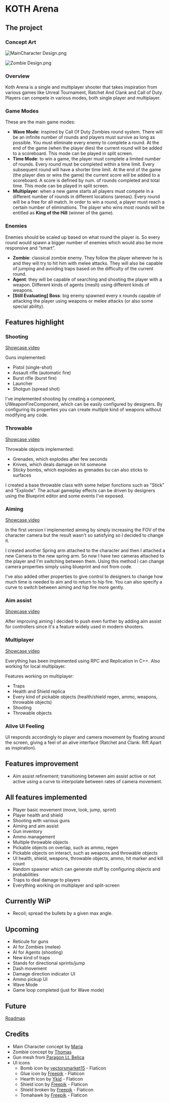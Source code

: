﻿# KOTH Arena

## The project

### Concept Art

![MainCharacter Design.png](Concept/MainCharacter_Design.png)

![Zombie Design.png](Concept/Zombie_Design.png)

### Overview
Koth Arena is a single and multiplayer shooter that takes inspiration from various
games like Unreal Tournament, Ratchet And Clank and Call of Duty. Players can compete in various modes, both single player and multiplayer.


### Game Modes

These are the main game modes:
* **Wave Mode**: inspired by Call Of Duty Zombies round system. There will be an infinite number of rounds and players must survive as long as possible. 
You must eliminate every enemy to complete a round. At the end of the game (when the player dies) the current round will be added to a scoreboard.
This mode can be played in split screen.
* **Time Mode**: to win a game, the player must complete a limited number of rounds. 
Every round must be completed within a time limit. Every subsequent round will have a shorter time limit. 
At the end of the game (the player dies or wins the game) the current score will be added to a scoreboard. A score is defined by num. of rounds completed and total time.
This mode can be played in split screen.
* **Multiplayer**: when a new game starts all players must compete in a different number of rounds in different locations (arenas). 
Every round will be a free for all match. In order to win a round, a player must reach a certain number of eliminations. 
The player who wins most rounds will be entitled as **King of the Hill** (winner of the game).


### Enemies
Enemies should be scaled up based on what round the player is. So every round would spawn a bigger number of enemies which would also be more responsive and “smart”.

* **Zombie**: classical zombie enemy. They follow the player wherever he is and they will try to hit him with melee attacks. 
They will also be capable of jumping and avoiding traps based on the difficulty of the current round.
* **Agent**: they will be capable of searching and shooting the player with a weapon. 
Different kinds of agents (mesh) using different kinds of weapons.
* **[Still Evaluating] Boss**: big enemy spawned every x rounds capable of attacking the player using weapons or melee attacks (or also some special ability).

## Features highlight

### Shooting

[Showcase video](https://youtu.be/oDkQOcMElqI)

Guns implemented: 
* Pistol (single-shot)
* Assault rifle (automatic fire)
* Burst rifle (burst fire)
* Launcher
* Shotgun (spread shot)

I've implemented shooting by creating a component, UWeaponFireComponent, which can be easily configured by designers. 
By configuring its properties you can create multiple kind of weapons without modifying any code.

### Throwable

[Showcase video](https://youtu.be/YF2Qy8baKjg)

Throwable objects implemented:
* Grenades, which explodes after few seconds
* Knives, which deals damage on hit someone
* Sticky bombs, which explodes as grenades bu can also sticks to surfaces

I created a base throwable class with some helper functions such as "Stick" and "Explode". 
The actual gameplay effects can be driven by designers using the Blueprint editor and some events I've exposed.

### Aiming

[Showcase video](https://youtu.be/mwVtD8l_KqA)

In the first version I implemented aiming by simply increasing the FOV of the character camera but the result wasn't so satisfying so I decided to change it.

I created another Spring arm attached to the character and then I attached a new Camera to the new spring arm. 
So now I have two cameras attached to the player and I'm switching between them. 
Using this method I can change camera properties simply using blueprint and not from code.

I've also added other properties to give control to designers to change how much time is needed to aim and to return to hip fire. 
You can also specify a curve to switch between aiming and hip fire more gently.

### Aim assist

[Showcase video](https://youtu.be/6_nDxvVFTGM)

After improving aiming I decided to push even further by adding aim assist for controllers since it's a feature widely used in modern shooters.

### Multiplayer

[Showcase video](https://youtu.be/-E1kiu6Tt_c)

Everything has been implemented using RPC and Replication in C++. Also working for local multiplayer.

Features working on multiplayer:
* Traps
* Health and Shield replica
* Every kind of pickable objects (health/shield regen, ammo, weapons, throwable objects)
* Shooting
* Throwable objects

### Alive UI Feeling

UI responds accordingly to player and camera movement by floating around the screen, giving a feel of an alive interface (Ratchet and Clank: Rift Apart as inspiration).

## Features improvement

* Aim assist refinement; transitioning between aim assist active or not active using a curve to interpolate between rates of camera movement.

## All features implemented

* Player basic movement (move, look, jump, sprint)
* Player health and shield
* Shooting with various guns
* Aiming and aim assist
* Gun inventory
* Ammo management
* Multiple throwable objects
* Pickable objects on overlap, such as ammo, regen
* Pickable objects on interact, such as weapons and throwable objects
* UI health, shield, weapons, throwable objects, ammo, hit marker and kill count
* Random spawner which can generate stuff by configuring objects and probabilities
* Traps to deal damage to players
* Everything working on multiplayer and split-screen

## Currently WiP

* Recoil; spread the bullets by a given max angle.

## Upcoming

* Reticule for guns
* AI for Zombies (melee)
* AI for Agents (shooting)
* New kind of traps
* Stands for directional sprints/jump
* Dash movement
* Damage direction indicator UI
* Ammo pickup UI
* Wave Mode
* Game loop completed (just for Wave mode)

## Future

[Roadmap](https://docs.google.com/document/d/12Rn7DX3MNeSXx9SLmSLJRDTo9x8VKNnYoklxo6Bd8yo)

## Credits

* Main Character concept by [Maria](https://www.artstation.com/theajack)
* Zombie concept by [Thomas](https://www.artstation.com/tall_as_a_king)
* Gun mesh from [Paragon Lt. Belica](https://www.unrealengine.com/marketplace/en-US/product/paragon-lt-belica) 
* UI icons
  * Bomb icon by [vectorsmarket15](https://www.flaticon.com/free-icons/bomb) - Flaticon
  * Glue icon by [Freepik](https://www.flaticon.com/free-icons/glue) - Flaticon
  * Hearth icon by [Ykid](https://www.flaticon.com/free-icons/hearth) - Flaticon
  * Shield icon by [Freepik](https://www.flaticon.com/free-icons/shield) - Flaticon
  * Shield broken by [Freepik](https://www.flaticon.com/free-icons/broken-shield) - Flaticon
  * Tomahawk by [Freepik](https://www.flaticon.com/free-icons/tomahawk) - Flaticon
